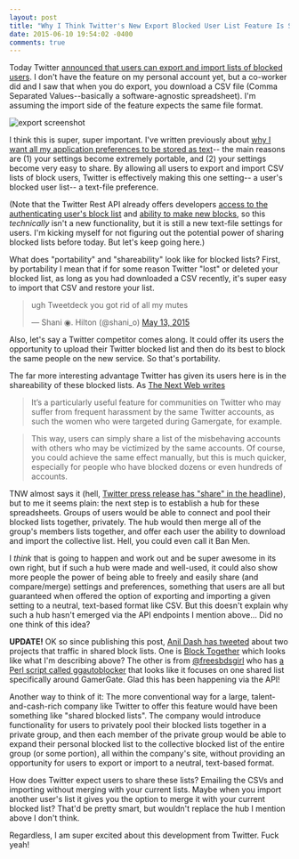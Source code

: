 ```yaml
---
layout: post
title: "Why I Think Twitter's New Export Blocked User List Feature Is Super Important"
date: 2015-06-10 19:54:02 -0400
comments: true
---
```


Today Twitter [announced that users can export and import lists of blocked users](https://blog.twitter.com/2015/sharing-block-lists-to-help-make-twitter-safer). I don't have the feature on my personal account yet, but a co-worker did and I saw that when you do export, you download a CSV file (Comma Separated Values--basically a software-agnostic spreadsheet). I'm assuming the import side of the feature expects the same file format. 

![export screenshot](https://g.twimg.com/blog/blog/image/Export_Screenshot_1.png)

<!-- more -->

I think this is super, super important. I've written previously about [why I want all my application preferences to be stored as text](http://sts10.github.io/2015/02/18/text-file-preferences.html)-- the main reasons are (1) your settings become extremely portable, and (2) your settings become very easy to share. By allowing all users to export and import CSV lists of block users, Twitter is effectively making this one setting-- a user's blocked user list-- a text-file preference. 

(Note that the Twitter Rest API already offers developers [access to the authenticating user's block list](https://dev.twitter.com/rest/reference/get/blocks/list) and [ability to make new blocks](https://dev.twitter.com/rest/reference/post/blocks/create), so this _technically_ isn't a new functionality, but it is still a new text-file settings for users. I'm kicking myself for not figuring out the potential power of sharing blocked lists before today. But let's keep going here.)

What does "portability" and "shareability" look like for blocked lists? First, by portability I mean that if for some reason Twitter "lost" or deleted your blocked list, as long as you had downloaded a CSV recently, it's super easy to import that CSV and restore your list.

<blockquote class="twitter-tweet" lang="en"><p lang="en" dir="ltr">ugh Tweetdeck you got rid of all my mutes</p>&mdash; Shani ◉. Hilton (@shani_o) <a href="https://twitter.com/shani_o/status/598560037343240192">May 13, 2015</a></blockquote>
<script async src="//platform.twitter.com/widgets.js" charset="utf-8"></script>

Also, let's say a Twitter competitor comes along. It could offer its users the opportunity to upload their Twitter blocked list and then do its best to block the same people on the new service. So that's portability. 

The far more interesting advantage Twitter has given its users here is in the shareability of these blocked lists. As [The Next Web writes](http://thenextweb.com/twitter/2015/06/10/twitter-now-lets-you-share-a-list-of-blocked-accounts-with-others/) 

> It’s a particularly useful feature for communities on Twitter who may suffer from frequent harassment by the same Twitter accounts, as such the women who were targeted during Gamergate, for example.

> This way, users can simply share a list of the misbehaving accounts with others who may be victimized by the same accounts. Of course, you could achieve the same effect manually, but this is much quicker, especially for people who have blocked dozens or even hundreds of accounts. 

TNW almost says it (hell, [Twitter press release has "share" in the headline](https://blog.twitter.com/2015/sharing-block-lists-to-help-make-twitter-safer)), but to me it seems plain: the next step is to establish a hub for these spreadsheets. Groups of users would be able to connect and pool their blocked lists together, privately. The hub would then merge all of the group's members lists together, and offer each user the ability to download and import the collective list. Hell, you could even call it Ban Men. 

I _think_ that is going to happen and work out and be super awesome in its own right, but if such a hub were made and well-used, it could also show more people the power of being able to freely and easily share (and compare/merge) settings and preferences, something that users are all but guaranteed when offered the option of exporting and importing a given setting to a neutral, text-based format like CSV. But this doesn't explain why such a hub hasn't emerged via the API endpoints I mention above... Did no one think of this idea?

**UPDATE!** OK so since publishing this post, [Anil Dash has tweeted](https://twitter.com/anildash/status/608795708624257024) about two projects that traffic in shared block lists. One is [Block Together](https://blocktogether.org/) which looks like what I'm describing above? The other is from [@freesbdsgirl](https://twitter.com/freebsdgirl) who has [a Perl script called ggautoblocker](https://github.com/freebsdgirl/ggautoblocker) that looks like it focuses on one shared list specifically around GamerGate. Glad this has been happening via the API! 

Another way to think of it: The more conventional way for a large, talent-and-cash-rich company like Twitter to offer this feature would have been something like "shared blocked lists". The company would introduce functionality for users to privately pool their blocked lists together in a private group, and then each member of the private group would be able to expand their personal blocked list to the collective blocked list of the entire group (or some portion), all within the company's site, without providing an opportunity for users to export or import to a neutral, text-based format. 

How does Twitter expect users to share these lists? Emailing the CSVs and importing without merging with your current lists. Maybe when you import another user's list it gives you the option to merge it with your current blocked list? That'd be pretty smart, but wouldn't replace the hub I mention above I don't think. 

Regardless, I am super excited about this development from Twitter. Fuck yeah! 
